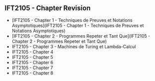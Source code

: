 ## IFT2105 - Chapter Revision

- [IFT2105 - Chapter 1 - Techniques de Preuves et Notations Asymptotiques](IFT2105 - Chapter 1 - Techniques de Preuves et Notations Asymptotiques)
- [IFT2105 - Chapter 2 - Programmes Repeter et Tant Que](IFT2105 - Chapter 2 - Programmes Repeter et Tant Que)
- IFT2105 - Chapter 3 - Machines de Turing et Lambda-Calcul
- IFT2105 - Chapter 4
- IFT2105 - Chapter 5
- IFT2105 - Chapter 6
- IFT2105 - Chapter 7
- IFT2105 - Chapter 8

